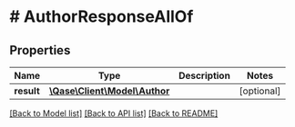 # # AuthorResponseAllOf

## Properties

Name | Type | Description | Notes
------------ | ------------- | ------------- | -------------
**result** | [**\Qase\Client\Model\Author**](Author.md) |  | [optional]

[[Back to Model list]](../../README.md#models) [[Back to API list]](../../README.md#endpoints) [[Back to README]](../../README.md)
